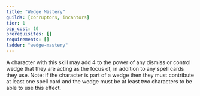 ```yaml
---
title: "Wedge Mastery"
guilds: [corruptors, incantors]
tier: 1
osp_cost: 10
prerequisites: []
requirements: []
ladder: "wedge-mastery"
---
```

A character with this skill may add 4 to the power of any dismiss or control wedge that they are acting as the focus of, in addition to any spell cards they use. Note: if the character is part of a wedge then they must contribute at least one spell card and the wedge must be at least two characters to be able to use this effect.